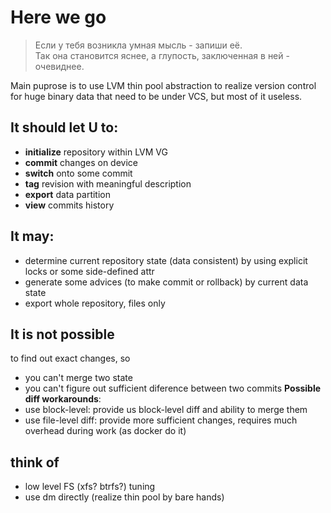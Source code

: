 # Here we go

> Если у тебя возникла умная мысль - запиши её.  
> Так она становится яснее, а глупость, заключенная в ней - очевиднее.  

Main puprose is to use LVM thin pool abstraction to realize version control for huge binary data that need to be under VCS, but most of it useless.  
## It should let U to:
- **initialize** repository within LVM VG  
- **commit** changes on device  
- **switch** onto some commit  
- **tag** revision with meaningful description  
- **export** data partition  
- **view** commits history  

## It may:
- determine current repository state (data consistent) by using explicit locks or some side-defined attr
- generate some advices (to make commit or rollback) by current data state
- export whole repository, files only

## It is not possible
to find out exact changes, so
- you can't merge two state
- you can't figure out sufficient diference between two commits
**Possible diff workarounds**:
- use block-level: provide us block-level diff and ability to merge them  
- use file-level diff: provide more sufficient changes, requires much overhead during work (as docker do it)  

## think of
- low level FS (xfs? btrfs?) tuning  
- use dm directly (realize thin pool by bare hands)  
